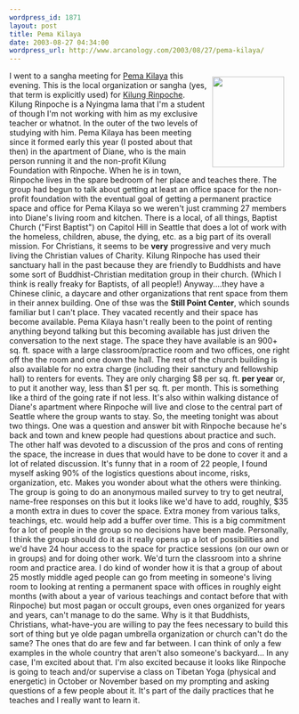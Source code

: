 ```yaml
--- 
wordpress_id: 1871
layout: post
title: Pema Kilaya
date: 2003-08-27 04:34:00
wordpress_url: http://www.arcanology.com/2003/08/27/pema-kilaya/
---
```

<img src="http://www.arcanology.com/images/pemakilaya.jpg" align="right" height="163" hspace="10" vspace="10" width="129" />I went to a sangha meeting for <a href="http://www.pemakilaya.org">Pema Kilaya</a> this evening. This is the local organization or sangha (yes, that term is explicitly used) for <a href="http://www.kilung.org">Kilung Rinpoche</a>. Kilung Rinpoche is a Nyingma lama that I'm a student of though I'm not working with him as my exclusive teacher or whatnot. In the outer of the two levels of studying with him. Pema Kilaya has been meeting since it formed early this year (I posted about that then) in the apartment of Diane, who is the main person running it and the non-profit Kilung Foundation with Rinpoche. When he is in town, Rinpoche lives in the spare bedroom of her place and teaches there. The group had begun to talk about getting at least an office space for the non-profit foundation with the eventual goal of getting a permanent practice space and office for Pema Kilaya so we weren't just cramming 27 members into Diane's living room and kitchen. There is a local, of all things, Baptist Church ("First Baptist") on Capitol Hill in Seattle that does a lot of work with the homeless, children, abuse, the dying, etc. as a big part of its overall mission. For Christians, it seems to be <strong>very</strong> progressive and very much living the Christian values of Charity. Kilung Rinpoche has used their sanctuary hall in the past because they are friendly to Buddhists and have some sort of Buddhist-Christian meditation group in their church. (Which I think is really freaky for Baptists, of all people!) Anyway....they have a Chinese clinic, a daycare and other organizations that rent space from them in their annex building. One of thse was the <strong>Still Point Center</strong>, which sounds familiar but I can't place. They vacated recently and their space has become available. Pema Kilaya hasn't really been to the point of renting anything beyond talking but this becoming available has just driven the conversation to the next stage. The space they have available is an 900+ sq. ft. space with a large classroom/practice room and two offices, one right off the the room and one down the hall. The rest of the church building is also available for no extra charge (including their sanctury and fellowship hall) to renters for events. They are only charging $8 per sq. ft. <strong>per year</strong> or, to put it another way, less than $1 per sq. ft. per month. This is something like a third of the going rate if not less. It's also within walking distance of Diane's apartment where Rinpoche will live and close to the central part of Seattle where the group wants to stay. So, the meeting tonight was about two things. One was a question and answer bit with Rinpoche because he's back and town and knew people had questions about practice and such. The other half was devoted to a discussion of the pros and cons of renting the space, the increase in dues that would have to be done to cover it and a lot of related discussion. It's funny that in a room of 22 people, I found myself asking 90% of the logistics questions about income, risks, organization, etc. Makes you wonder about what the others were thinking. The group is going to do an anonymous mailed survey to try to get neutral, name-free responses on this but it looks like we'd have to add, roughly, $35 a month extra in dues to cover the space. Extra money from various talks, teachings, etc. would help add a buffer over time. This is a big commitment for a lot of people in the group so no decisions have been made. Personally, I think the group should do it as it really opens up a lot of possibilities and we'd have 24 hour access to the space for practice sessions (on our own or in groups) and for doing other work. We'd turn the classroom into a shrine room and practice area. <lj-cut text="me being negative or catty here...read at own risk...">I do kind of wonder how it is that a group of about 25 mostly middle aged people can go from meeting in someone's living room to looking at renting a permanent space with offices in roughly eight months (with about a year of various teachings and contact before that with Rinpoche) but most pagan or occult groups, even ones organized for years and years, can't manage to do the same. Why is it that Buddhists, Christians, what-have-you are willing to pay the fees necessary to build this sort of thing but ye olde pagan umbrella organization or church can't do the same? The ones that do are few and far between. I can think of only a few examples in the whole country that aren't also someone's backyard...</lj-cut> In any case, I'm excited about that. I'm also excited because it looks like Rinpoche is going to teach and/or supervise a class on Tibetan Yoga (physical and energetic) in October or November based on my prompting and asking questions of a few people about it. It's part of the daily practices that he teaches and I really want to learn it.